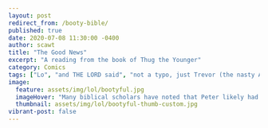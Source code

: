 ```yaml
---
layout: post
redirect_from: /booty-bible/
published: true
date: 2020-07-08 11:30:00 -0400
author: scawt
title: "The Good News"
excerpt: "A reading from the book of Thug the Younger"
category: Comics
tags: ["Lo", "and THE LORD said", "not a typo, just Trevor (the nasty Apostle)", "unconventional snacks", "like groceries", "asses", "ASSPOCALYPSE 2014", "AY GURL", "butt stuff", "butts", "butts are for pooping", "the buttfer", "organic treats", "music"]
image:
  feature: assets/img/lol/bootyful.jpg
  imageHover: "Many biblical scholars have noted that Peter likely had a big, juicy ass, but arrive at different conclusions on what he could do with that thang."
  thumbnail: assets/img/lol/bootyful-thumb-custom.jpg
vibrant-post: false
---
```


